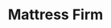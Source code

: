 ---
title: "Mattress Firm"
url: /houston/mattress-firm-east-sam-houston-parkway-north/
shop: Betten
---